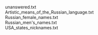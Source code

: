 unanswered.txt  
Artistic_means_of_the_Russian_language.txt  
Russian_female_names.txt  
Russian_men's_names.txt  
USA_states_nicknames.txt  